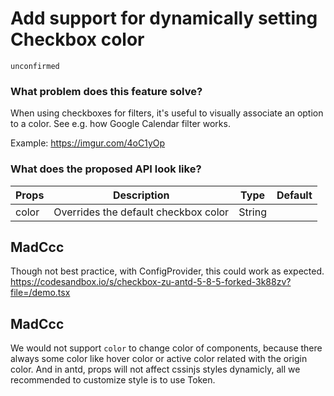 # Add support for dynamically setting Checkbox color

`unconfirmed`

### What problem does this feature solve?

When using checkboxes for filters, it's useful to visually associate an option to a color. See e.g. how Google Calendar filter works.

Example:
https://imgur.com/4oC1yOp

### What does the proposed API look like?

| Props | Description                          | Type   | Default |
| ----- | ------------------------------------ | ------ | ------- |
| color | Overrides the default checkbox color | String |         |

<!-- generated by ant-design-issue-helper. DO NOT REMOVE -->

## MadCcc

Though not best practice, with ConfigProvider, this could work as expected.
https://codesandbox.io/s/checkbox-zu-antd-5-8-5-forked-3k88zv?file=/demo.tsx

## MadCcc

We would not support `color` to change color of components, because there always some color like hover color or active color related with the origin color. And in antd, props will not affect cssinjs styles dynamicly, all we recommended to customize style is to use Token.
